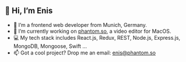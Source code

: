 ## 👋  Hi, I’m Enis
- 👾  I’m a frontend web developer from Munich, Germany.
- 🌱  I’m currently working on [phantom.so](https://phantom.so), a video editor for MacOS.
- 💻  My tech stack includes React.js, Redux, REST, Node.js, Express.js, MongoDB, Mongoose, Swift ...
- 📫  Got a cool project? Drop me an email: enis@phantom.so
